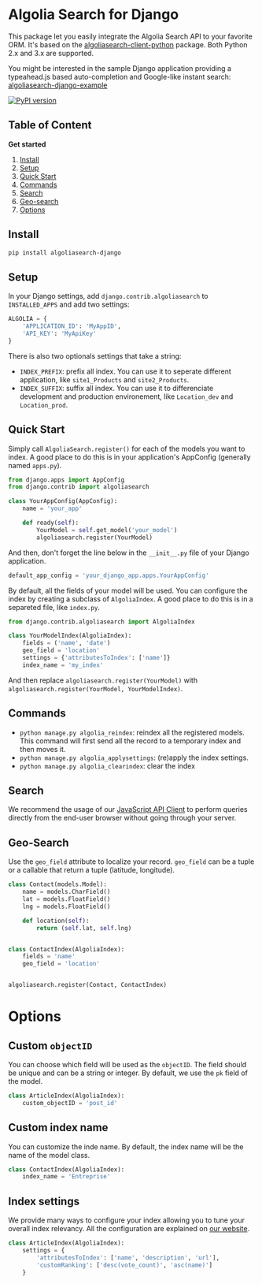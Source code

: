 Algolia Search for Django
==================

This package let you easily integrate the Algolia Search API to your favorite ORM. It's based on the [algoliasearch-client-python](https://github.com/algolia/algoliasearch-client-python) package. Both Python 2.x and 3.x are supported.

You might be interested in the sample Django application providing a typeahead.js based auto-completion and Google-like instant search: [algoliasearch-django-example](https://github.com/algolia/algoliasearch-django-example)

[![PyPI version](https://badge.fury.io/py/algoliasearch-django.svg)](http://badge.fury.io/py/algoliasearch-django)

Table of Content
-------------
**Get started**

1. [Install](#install)
1. [Setup](#setup)
1. [Quick Start](#quick-start)
1. [Commands](#commands)
1. [Search](#search)
1. [Geo-search](#geo-search)
1. [Options](#options)


Install
-------------

```sh
pip install algoliasearch-django
```

Setup
-------------

In your Django settings, add `django.contrib.algoliasearch` to `INSTALLED_APPS` and add two settings:

```python
ALGOLIA = {
    'APPLICATION_ID': 'MyAppID',
    'API_KEY': 'MyApiKey'
}
```

There is also two optionals settings that take a string:

* `INDEX_PREFIX`: prefix all index. You can use it to seperate different application, like `site1_Products` and `site2_Products`.
* `INDEX_SUFFIX`: suffix all index. You can use it to differenciate development and production environement, like `Location_dev` and `Location_prod`.


Quick Start
-------------

Simply call `AlgoliaSearch.register()` for each of the models you want to index. A good place to do this is in your application's AppConfig (generally named `apps.py`).

```python
from django.apps import AppConfig
from django.contrib import algoliasearch

class YourAppConfig(AppConfig):
    name = 'your_app'

    def ready(self):
        YourModel = self.get_model('your_model')
        algoliasearch.register(YourModel)
```

And then, don't forget the line below in the `__init__.py` file of your Django application.

```python
default_app_config = 'your_django_app.apps.YourAppConfig'
```

By default, all the fields of your model will be used. You can configure the index by creating a subclass of `AlgoliaIndex`. A good place to do this is in a separeted file, like `index.py`.

```python
from django.contrib.algoliasearch import AlgoliaIndex

class YourModelIndex(AlgoliaIndex):
    fields = ('name', 'date')
    geo_field = 'location'
    settings = {'attributesToIndex': ['name']}
    index_name = 'my_index'
```

And then replace `algoliasearch.register(YourModel)` with `algoliasearch.register(YourModel, YourModelIndex)`.

## Commands

* `python manage.py algolia_reindex`: reindex all the registered models. This command will first send all the record to a temporary index and then moves it.
* `python manage.py algolia_applysettings`: (re)apply the index settings.
* `python manage.py algolia_clearindex`: clear the index

## Search

We recommend the usage of our [JavaScript API Client](https://github.com/algolia/algoliasearch-client-js) to perform queries directly from the end-user browser without going through your server.

## Geo-Search

Use the `geo_field` attribute to localize your record. `geo_field` can be a tuple or a callable that return a tuple (latitude, longitude).

```python
class Contact(models.Model):
    name = models.CharField()
    lat = models.FloatField()
    lng = models.FloatField()

    def location(self):
        return (self.lat, self.lng)


class ContactIndex(AlgoliaIndex):
    fields = 'name'
    geo_field = 'location'


algoliasearch.register(Contact, ContactIndex)
```

# Options

## Custom `objectID`

You can choose which field will be used as the `objectID`. The field should be unique and can be a string or integer. By default, we use the `pk` field of the model.

```python
class ArticleIndex(AlgoliaIndex):
    custom_objectID = 'post_id'
```

## Custom index name

You can customize the inde name. By default, the index name will be the name of the model class.

```python
class ContactIndex(AlgoliaIndex):
    index_name = 'Entreprise'
```

## Index settings

We provide many ways to configure your index allowing you to tune your overall index relevancy. All the configuration are explained on [our website](https://www.algolia.com/doc/python#Settings).

```python
class ArticleIndex(AlgoliaIndex):
    settings = {
        'attributesToIndex': ['name', 'description', 'url'],
        'customRanking': ['desc(vote_count)', 'asc(name)']
    }
```
